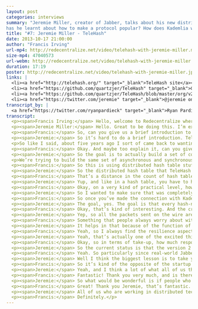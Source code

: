 ```yaml
---
layout: post
categories: interviews
summary: "Jeremie Miller, creator of Jabber, talks about his new distributed wire protocol, TeleHash. What lessons
has he learnt about how to make a protocol popular? How does Kademlia work?"
title: "#7: Jeremie Miller - TeleHash"
date: 2013-10-17 21:00:00
author: "Francis Irving"
url-mp4: http://redecentralize.net/video/telehash-with-jeremie-miller.mp4
size-mp4: 47040573
url-webm: http://redecentralize.net/video/telehash-with-jeremie-miller.webm
duration: 17:19
poster: http://redecentralize.net/video/telehash-with-jeremie-miller.jpg
links: |
  <li><a href="http://telehash.org/" target="_blank">TeleHash site</a></li>
  <li><a href="https://github.com/quartzjer/TeleHash" target="_blank">GitHub repo</a></li>
  <li><a href="https://github.com/quartzjer/TeleHash/blob/master/org/v2.md" target="_blank">v2 protocol spec</a></li>
  <li><a href="https://twitter.com/jeremie" target="_blank">@jeremie on Twitter</a></li>
transcript_by: |
  <a href="https://twitter.com/ryanpardieck" target="_blank">Ryan Pardieck</a>
transcript: 
  <p><span>Francis Irving:</span> Hello, welcome to Redecentralize where today we’re interviewing Jeremie Miller, who was the creator — from his farm in Iowa — of Jabber and founded the startup Singly. And now he’s working on TeleHash and he’s going to tell us all about it. Hello Jeremie.</p>
  <p><span>Jeremie Miller:</span> Hello. Great to be doing this. I’m excited!</p>
  <p><span>Francis:</span> So, can you give us a brief introduction to TeleHash, what it does?</p>
  <p><span>Jeremie:</span> So it’s hard to do a brief introduction. TeleHash, I’ve been working on it specifically under that name for about five years now. And for much of that lifetime it’s been sort of a research project. It was born of a lot of the problems that even back when the whole community of us was working on Jabber — Jabber was a federated model. But there was still a lot of desire to solve the peer-to-peer problems, and it didn’t fit well with the Jabber architecture, so we never really got play with that strongly in that environment. And it was about the same time that Jabber was evolving, a lot of the distributed hash table research and a lot of experimentation was happening, and out there in the real world people were building apps with it.</p>
  <p>So like I said, about five years ago I sort of came back to wanting to really take everything that had been learned about distributed hash tables and see if we could solve some of those original problems that we had wanted to do as part of Jabber, in relation to how do you connect people peer-to-peer, how do you take care of the real-time aspect of stuff going back and forth. . . Anyway, it evolved over the last five years, and there’s only been two versions of it implemented, so we’re on version 2 right now. There’s been probably a dozen different actual versions of the spec that had evolved, but this latest version has incorporated. . . Sorry, this hasn’t been very brief. The latest version of this over the last six months has incorporated a lot of the strongest cryptographic protocols we can incorporate into it, because we realized that in building a communications system, that it has to now natively — from the very ground up — be private as well; that it has to incorporate privacy from the very essence of its DNA, not just as a layer on top. So that has been a big piece of the new version.</p>
  <p><span>Francis:</span> Okay. And maybe too explain it, can you give us from the point of view of an end-user? Perhaps a technical one, but then somebody building applications built on top of it, what would it look like when it is finished? How does TeleHash feel and work?</p>
  <p><span>Jeremie:</span> So the goal is to actually build a set of communication apps that a user doesn’t necessarily know or see that anything special or different is happening other than that there is some assurance of trust that when they’re using the communication system, that they know that their messages and things that they’re sharing with somebody else are going straight to that other person. That they’re not having to upload or share them with some other company, or on some sites, or some other server. That they know that it’s going from their phone to the other person’s phone, or if the other person has like a photo sharing place that it’s coming back and forth from wherever they’re sharing photos from. And the same for media streaming, audio/video. We want that knowledge to be apparent to the person. But otherwise they don’t really see anything different.</p>
  <p>We’re trying to build the same set of asynchronous and synchronous communication patterns — instant messaging, chat, sort of the mail-style patterns, full social network patterns. All of the typical communications systems that you use apps and technology for can be built on top of TeleHash again. So that’s from the perspective of a user. From the perspective of a developer who’s using and building something on top of TeleHash, the applications no longer need to care about hostnames, or DNS, or IP addresses or ports; all they have to care about is the fingerprint of the other endpoint they want to reach. TeleHash actually takes care of turning that fingerprint into a network path, and it takes the shortest network path possible to get there. So the perspective of the developer who tries to simplify everything to just — I have a fingerprint of someone I want to talk to which we call a ‘hash-name’, and I have data that I want to send back and forth; either an ongoing stream of data or just a one-time request-response.</p>
  <p><span>Francis:</span> So this is using distributed hash table stuff. I know lots of people don’t know about or understand it yet; can you kind of explain how that works? How it can send messages between two places without any intervening server getting hold of them?</p>
  <p><span>Jeremie:</span> So the distributed hash table that TeleHash is based on, since there are a number of different strong patterns out there of rules of how to create distributed hash tables — the one TeleHash is based on is called Kademlia. I think it’s pronounced correctly. It’s how I’ve heard other people pronounce it. It’s been around for about ten years now, and it’s one of the simplest. Its original design was sort of as a key-value store, but TeleHash doesn’t use it that way. It only uses it to resolve other endpoints that I want to connect from one place to another, and a distributed hash table will help coordinate and find that other endpoint. And to explain how it works is actually — there’s no special math — all it is is an exclusive OR. So I have my identity, which is a SHA-256 hash, and I have the identity of somebody that I want to reach, which is their SHA-256 hash. I can find the distance between me and them by just doing an XOR of all of the bits. And usually the first couple bits are different, so the distance is very far. Whereas. . .</p>
  <p><span>Francis:</span> That’s a distance in the count of hash table space, rather than any physical distance.</p>
  <p><span>Jeremie:</span> Yup, and like in a hash table, you have to have seeds. So when I first turn on I have to go connect to somebody else in the distributed hash table, and how I find or how I resolve somebody else is I go to whoever I know that is closest to the one that I’m seeking. So I have a list of people I’m connected to, I sort them based on their distance from the hash-name I’m trying to reach, and I say ‘Hey, do you know this hash-name, or do you know anybody closer?’ And they do the same comparison of everybody they’re connected to, and they give me back a list of whoever’s closer. And it feels like that would be very brute-force, except that Kademlia has a rule about how you keep a list of buckets and you try to keep connections open to people that are close to you, so that you always have more knowledge of and more connections to other hash-names that are near to you. So the queries will actually consecutively get closer and closer to their endpoint.</p>
  <p><span>Francis:</span> Okay, on a very kind of practical level, how are getting around various NATs and routing and firewalls and things, for those communications?</p>
  <p><span>Jeremie:</span> So I wanted to make sure that was completely built into and native to TeleHash, not dependent on any external service or any external provider for that. Whenever you’re connected to anybody else in the distributed hash table, they obviously know what your public IP and port is. And if I want to connect to you, the act of connecting to you means I search for your hash-name, so I’m talking to somebody who actually is already connected to you or who knows you. And they say, ‘Hey, I know them.’ And then they tell me what your public IP and port is and I send you a little packet so that I can open a path from my NAT towards yours, which might not get there yet, but I also go back to them and say, ‘Hey, I’m trying to connect to this person.’ And they hand my information over to them, so that they can then send a packet that punches all the way through the NATs back to me.</p>
  <p><span>Francis:</span> So once you’ve made the connection with Kademlia, you then have a direct connection between the two parties.</p>
  <p><span>Jeremie:</span> The goal, yes. The goal is that every hash-name is connected directly.</p>
  <p><span>Francis:</span> Okay, that’s kind of interesting. And the cryptography that you’re using, you said you’ve done lots of work recently on improving that.</p>
  <p><span>Jeremie:</span> Yep, so all the packets sent on the wire are always encrypted to the recipient so that anybody recording anything off the wire can’t actually see anything just by recording the traffic. We actually use two patterns of encryption. One is just for identity. So we’re using RSA to identify what hash-name is the fingerprint of your RSA key, so the other side can sort of assert and say, ‘Yes, I am this person,’ and they can sign the request to guarantee who they are. And then you can encrypt a secret so that only they can decrypt. That’s actually not used for the content that’s sent back and forth. Once the identity is exchanged and verified, it’s basic forward secrecy using elliptic-curve Diffie-Hellman, such that each side creates a session key — a temporary elliptic curve — and then they use Diffie-Hellman to derive a shared secret and they use AES from that shared secret. I mean there’s a lot more stuff involved in this, but at a high level all of the content is actually sent encrypted using temporary keys, such that if something was recorded and cracked at any later point, it would only decrypt that session. As well as if either side was compromised you couldn’t actually decrypt the traffic, even if you were able to compromise the keys.</p>
  <p><span>Francis:</span> Something that people always worry about with this is the meta-data analysis, just learning things from the fact that people are even talking to each other at all. Does any of this kind of distribution hashing stuff help with that?</p>
  <p><span>Jeremie:</span> It helps in that because of the function of Kademlia and a distributed hash table itself, you have many, many hash-names that you’re connected to and talking with all the time because you’re exchanging queries and basically status updates. So it’s not intentional — like to try and create fake traffic patterns — but just the nature of using the distributed hash table does create a lot of sort of random network traffic back and forth. But the real goal of TeleHash here isn’t to try and create an anonymous network. It’s to create a network that people can use to communicate with the people they know. You’re instant messaging with your friends, your family, and you’re sharing photos to family members, and you might be talking to work members. And we’re doing a lot of work to make sure that the Internet of things, that TeleHash supports them just as well. So that when I have a bunch of sensors and devices and computers around me, I can talk to them directly. So it isn’t anonymizing traffic, it’s actually almost the inverse. It’s about creating a trusted path to the people that you know. </p>
  <p><span>Francis:</span> Yeah, so I always find the resilience aspects really interesting, as well as the privacy ones. So things like if there was a hurricane, or if the servers went down of the central server, then presumably the packets get routed directly peer-to-peer.</p>
  <p><span>Jeremie:</span> Yeah, that’s actually one of the excited things that has been one of the design principles from the beginning, and one of the things that I was disappointed that Jabber couldn’t do as easily. In that sort of a disaster scenario — or wherever the network might not be reliable or trusted or might block things at a higher level — that because everything travels peer-to-peer, as long as you can establish a connection with somebody else locally, you can actually exchange and communicate with them. And they can help connect anybody else’s locally, so the hash table itself will reform with whatever network connectivity is available. And as well we’re designing, we call them switches, the ones that actually handle the crypto and do all the network traffic that an application sort of embeds into it. The switches should be able to take advantage of — in a phone — ideally both the cell network as well as the WiFi network. The goal is to know every network path available to another hash-name, such that if one doesn’t work you can fall back to another. And I’d love for someday when the neighborhood networks start to increase, that the neighborhood network is yet another path that any local application can then use to connect anybody else.</p>
  <p><span>Francis:</span> Okay, so in terms of take-up, how much response have you had? Are there any good applications running, and what’s your plan to increase that number and get people to be able to use it?</p>
  <p><span>Jeremie:</span> So the current status is that the version 2 basically has been developed over the last six months or so. And we have a couple of core implementations of that that are, I would say, quite unstable yet. So we’re not sort of in a production mode where people are using it on a day-to-day basis, but we have about a dozen people that are involved in helping implement in various different languages and environments, and getting those some real-world testing and real-world experience to make sure that all the NAT hole punching works, to make sure the heuristics about how to maintain the distributed hash table work well, and to make sure that all of the implementations work well with each other. So we’re at the early implementation stage. We have some sort of test chat and test messaging apps that we’ve built on top of it, but we’re just getting to the point now where we’re going to start to build some things where people who aren’t as technical can start to play with and experiment with.</p>
  <p><span>Francis:</span> Yeah. So particularly since real-world Jabber is used by millions — but hundreds of millions of people actually, potentially — are there any lessons you’ve learned from that as to how you can get adoption of a new system like this in a way that’s usable for everyone?</p>
  <p><span>Jeremie:</span> Well I think the biggest lesson is to take your time and don’t try to rush it. Do things well. The adoption comes through having done it well, having provided and created something that isn’t just temporary, that it actually has a lot of infrastructure and support and community behind it. So we’re trying to do that, and this is going to be a many-year project. It already has been many years, but getting it to scale is going to take many more years. So it’s not about trying to get some app that has hundreds of millions of users on it, it’s about creating some really open infrastructure and a lot of implementations of it such that it can become embedded in lots of other places.</p>
  <p><span>Francis:</span> So it’s kind of the opposite of the startup that just sits parasitically on top of something. It’s like a whole new thing, like the web, that provides resources and infrastructure capability to people.</p>
  <p><span>Jeremie:</span> Yeah, and I think a lot of what all of us that are working on it are trying to do is just to demonstrate that this is possible. Even if somebody looks at TeleHash and says, ‘Oh this is great, you know, I can build something on top of it.’ And then maybe they’re just inspired by it and they don’t actually use TeleHash; they’re just like, ‘Okay I can actually do a distributed app and use these different technologies,’ and that’s great. We’re trying to demonstrate that it’s possible to actually build all these communication networks that obey privacy, obey the intentions of the user using it, and have all of the same features — if not more — than the existing apps that are centralized.</p>
  <p><span>Francis:</span> Fantastic! Thank you very much, and is there anything else you want to say, and particularly anything that people watching can do or help to contribute?</p>
  <p><span>Jeremie:</span> So what would be wonderful is if people who are interested in this that are sort of into the developer, low-level systems side and getting the current implementations working well. It would be great to have anybody who’s interested in this kind of stuff and who likes to dabble with crypto and network sockets and low-level system things. Hit telehash.org or hit me up. I’m pretty easy to track down on the Internet.</p>
  <p><span>Francis:</span> Great! Thank you Jeremie, that’s fantastic. Good luck with that, and I hope that you succeed in building it.</p>
  <p><span>Jeremie:</span> All of us who are working in distributed technology, I think are going to make a difference in the long run here, so I’m excited to be just part of that larger community.</p>
  <p><span>Francis:</span> Definitely.</p>
---
```

